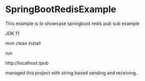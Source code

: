 # SpringBootRedisExample
This example is to showcase springboot redis pub sub example

JDK 11

mvn clean install

run

http://localhost:<port>/pub

managed this project with string based sending and receiving.


